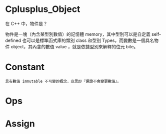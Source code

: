 # Cplusplus_Object
在 C++ 中，物件是？

物件是一塊（內含某型別數值）的記憶體 memory，其中型別可以是自定義 self-defined 也可以是標準函式庫的類別 class 和型別 Types，而變數是一個具名物件 object，其內含的數值 value ，就是依據型別來解釋的位元 bite。

# Constant

    具有數值 immutable 不可變的概念，意思即『保證不會變更數值』。

# Ops

# Assign

